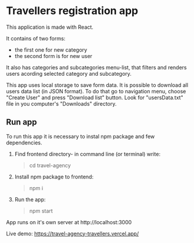 # Travellers registration app

This application is made with React.

It contains of two forms:
- the first one for new category
- the second form is for new user 

 It also has categories and subcategories menu-list, that filters and renders users acording selected category and subcategory.

This app uses local storage to save form data. It is possible to download all users data list (in JSON format). To do that go to navigation menu, choose "Create User" and press "Download list" button. Look for "usersData.txt" file in you computer's "Downloads" directory.

## Run app

To run this app it is necessary to instal npm package and few dependencies.

1. Find frontend directory- in command line (or terminal) write:

   > cd travel-agency

2. Install npm package to frontend:

   > npm i

3. Run the app:

   > npm start

App runs on it's own server at http://localhost:3000


Live demo: https://travel-agency-travellers.vercel.app/
